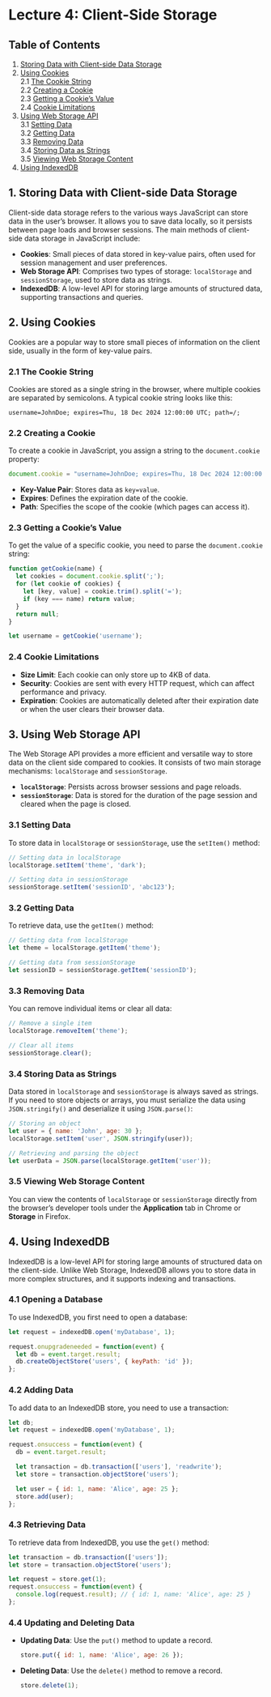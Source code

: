 # **Lecture 4: Client-Side Storage**

## Table of Contents

1. [Storing Data with Client-side Data Storage](#1-storing-data-with-client-side-data-storage)
2. [Using Cookies](#2-using-cookies)  
   2.1 [The Cookie String](#21-the-cookie-string)  
   2.2 [Creating a Cookie](#22-creating-a-cookie)  
   2.3 [Getting a Cookie’s Value](#23-getting-a-cookies-value)  
   2.4 [Cookie Limitations](#24-cookie-limitations)  
3. [Using Web Storage API](#3-using-web-storage-api)  
   3.1 [Setting Data](#31-setting-data)  
   3.2 [Getting Data](#32-getting-data)  
   3.3 [Removing Data](#33-removing-data)  
   3.4 [Storing Data as Strings](#34-storing-data-as-strings)  
   3.5 [Viewing Web Storage Content](#35-viewing-web-storage-content)  
4. [Using IndexedDB](#4-using-indexeddb)

## 1. Storing Data with Client-side Data Storage

Client-side data storage refers to the various ways JavaScript can store data in the user’s browser. It allows you to save data locally, so it persists between page loads and browser sessions. The main methods of client-side data storage in JavaScript include:

- **Cookies**: Small pieces of data stored in key-value pairs, often used for session management and user preferences.
- **Web Storage API**: Comprises two types of storage: `localStorage` and `sessionStorage`, used to store data as strings.
- **IndexedDB**: A low-level API for storing large amounts of structured data, supporting transactions and queries.

## 2. Using Cookies

Cookies are a popular way to store small pieces of information on the client side, usually in the form of key-value pairs.

### 2.1 The Cookie String

Cookies are stored as a single string in the browser, where multiple cookies are separated by semicolons. A typical cookie string looks like this:

```
username=JohnDoe; expires=Thu, 18 Dec 2024 12:00:00 UTC; path=/;
```

### 2.2 Creating a Cookie

To create a cookie in JavaScript, you assign a string to the `document.cookie` property:

```javascript
document.cookie = "username=JohnDoe; expires=Thu, 18 Dec 2024 12:00:00 UTC; path=/";
```

- **Key-Value Pair**: Stores data as `key=value`.
- **Expires**: Defines the expiration date of the cookie.
- **Path**: Specifies the scope of the cookie (which pages can access it).

### 2.3 Getting a Cookie’s Value

To get the value of a specific cookie, you need to parse the `document.cookie` string:

```javascript
function getCookie(name) {
  let cookies = document.cookie.split(';');
  for (let cookie of cookies) {
    let [key, value] = cookie.trim().split('=');
    if (key === name) return value;
  }
  return null;
}

let username = getCookie('username');
```

### 2.4 Cookie Limitations

- **Size Limit**: Each cookie can only store up to 4KB of data.
- **Security**: Cookies are sent with every HTTP request, which can affect performance and privacy.
- **Expiration**: Cookies are automatically deleted after their expiration date or when the user clears their browser data.

## 3. Using Web Storage API

The Web Storage API provides a more efficient and versatile way to store data on the client side compared to cookies. It consists of two main storage mechanisms: `localStorage` and `sessionStorage`.

- **`localStorage`**: Persists across browser sessions and page reloads.
- **`sessionStorage`**: Data is stored for the duration of the page session and cleared when the page is closed.

### 3.1 Setting Data

To store data in `localStorage` or `sessionStorage`, use the `setItem()` method:

```javascript
// Setting data in localStorage
localStorage.setItem('theme', 'dark');

// Setting data in sessionStorage
sessionStorage.setItem('sessionID', 'abc123');
```

### 3.2 Getting Data

To retrieve data, use the `getItem()` method:

```javascript
// Getting data from localStorage
let theme = localStorage.getItem('theme');

// Getting data from sessionStorage
let sessionID = sessionStorage.getItem('sessionID');
```

### 3.3 Removing Data

You can remove individual items or clear all data:

```javascript
// Remove a single item
localStorage.removeItem('theme');

// Clear all items
sessionStorage.clear();
```

### 3.4 Storing Data as Strings

Data stored in `localStorage` and `sessionStorage` is always saved as strings. If you need to store objects or arrays, you must serialize the data using `JSON.stringify()` and deserialize it using `JSON.parse()`:

```javascript
// Storing an object
let user = { name: 'John', age: 30 };
localStorage.setItem('user', JSON.stringify(user));

// Retrieving and parsing the object
let userData = JSON.parse(localStorage.getItem('user'));
```

### 3.5 Viewing Web Storage Content

You can view the contents of `localStorage` or `sessionStorage` directly from the browser’s developer tools under the **Application** tab in Chrome or **Storage** in Firefox.

## 4. Using IndexedDB

IndexedDB is a low-level API for storing large amounts of structured data on the client-side. Unlike Web Storage, IndexedDB allows you to store data in more complex structures, and it supports indexing and transactions.

### 4.1 Opening a Database

To use IndexedDB, you first need to open a database:

```javascript
let request = indexedDB.open('myDatabase', 1);

request.onupgradeneeded = function(event) {
  let db = event.target.result;
  db.createObjectStore('users', { keyPath: 'id' });
};
```

### 4.2 Adding Data

To add data to an IndexedDB store, you need to use a transaction:

```javascript
let db;
let request = indexedDB.open('myDatabase', 1);

request.onsuccess = function(event) {
  db = event.target.result;

  let transaction = db.transaction(['users'], 'readwrite');
  let store = transaction.objectStore('users');

  let user = { id: 1, name: 'Alice', age: 25 };
  store.add(user);
};
```

### 4.3 Retrieving Data

To retrieve data from IndexedDB, you use the `get()` method:

```javascript
let transaction = db.transaction(['users']);
let store = transaction.objectStore('users');

let request = store.get(1);
request.onsuccess = function(event) {
  console.log(request.result); // { id: 1, name: 'Alice', age: 25 }
};
```

### 4.4 Updating and Deleting Data

- **Updating Data**: Use the `put()` method to update a record.
  
  ```javascript
  store.put({ id: 1, name: 'Alice', age: 26 });
  ```

- **Deleting Data**: Use the `delete()` method to remove a record.

  ```javascript
  store.delete(1);
  ```
